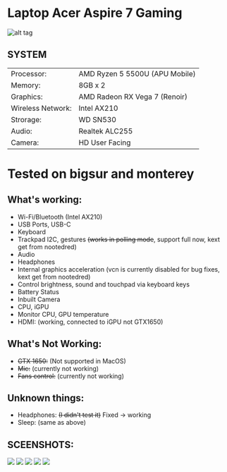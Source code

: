 # Laptop Acer Aspire 7 Gaming

![alt tag](/images/laptopacergamingaspire.png)

## SYSTEM

|                   |                                |
| ----------------- | ------------------------------ |
| Processor:        | AMD Ryzen 5 5500U (APU Mobile) |
| Memory:           | 8GB x 2                        |
| Graphics:         | AMD Radeon RX Vega 7 (Renoir)  |
| Wireless Network: | Intel AX210                    |
| Strorage:         | WD SN530                       |
| Audio:            | Realtek ALC255                 |
| Camera:           | HD User Facing                 |

# Tested on bigsur and monterey

## What's working:

- Wi-Fi/Bluetooth (Intel AX210)
- USB Ports, USB-C
- Keyboard
- Trackpad I2C, gestures ~~(works in polling mode~~, support full now, kext get from nootedred)
- Audio
- Headphones
- Internal graphics acceleration (vcn is currently disabled for bug fixes, kext get from nootedred)
- Control brightness, sound and touchpad via keyboard keys
- Battery Status
- Inbuilt Camera
- CPU, iGPU
- Monitor CPU, GPU temperature
- HDMI: (working, connected to iGPU not GTX1650)

## What's Not Working:

- ~~GTX 1650:~~ (Not supported in MacOS)
- ~~Mic:~~ (currently not working)
- ~~Fans control:~~ (currently not working)

## Unknown things:

- Headphones: ~~(I didn't test it)~~ Fixed -> working
- Sleep: (same as above)

## SCEENSHOTS:

![](images/img9.png)
![](images/img8.png)
![](images/img7.png)
![](images/img3.png)
![](images/img4.png)
